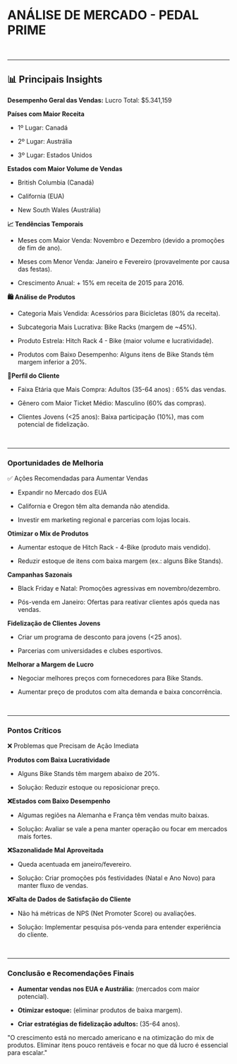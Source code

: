 # ANÁLISE DE MERCADO - PEDAL PRIME

<br>
<hr>
 
## 📊 Principais Insights 
 
<b> Desempenho Geral das Vendas:</b> Lucro Total: $5.341,159 
  
<b>Países com Maior Receita</b> 

- 1º Lugar: Canadá 

-	2º Lugar: Austrália 

-	3º Lugar: Estados Unidos 
  
<b>Estados com Maior Volume de Vendas</b>

- British Columbia (Canadá) 

- California (EUA) 

-	New South Wales (Austrália) 
  
<b>📈 Tendências Temporais </b>

-	Meses com Maior Venda: Novembro e Dezembro (devido a promoções de fim de ano). 

-	Meses com Menor Venda: Janeiro e Fevereiro (provavelmente por causa das festas). 

-	Crescimento Anual: + 15% em receita de 2015 para 2016. 
  
<b>🛍️ Análise de Produtos </b>

-	Categoria Mais Vendida: Acessórios para Bicicletas (80% da receita). 

-	Subcategoria Mais Lucrativa: Bike Racks (margem de ~45%). 

-	Produto Estrela: Hitch Rack  4 - Bike (maior volume e lucratividade). 

-	Produtos com Baixo Desempenho: Alguns itens de Bike Stands têm margem inferior a 20%. 
  
<b>👥Perfil do Cliente</b>

-	Faixa Etária que Mais Compra: Adultos (35-64 anos) :  65% das vendas. 

-	Gênero com Maior Ticket Médio: Masculino (60% das compras). 

-	Clientes Jovens (<25 anos): Baixa participação (10%), mas com potencial de fidelização. 

<br>
<hr>

### Oportunidades de Melhoria 
 
✅ Ações Recomendadas para Aumentar Vendas 

- Expandir no Mercado dos EUA 

-	California e Oregon têm alta demanda não atendida. 

-	Investir em marketing regional e parcerias com lojas locais. 
 
<b>Otimizar o Mix de Produtos </b>

-	Aumentar estoque de Hitch Rack - 4-Bike (produto mais vendido). 

-	Reduzir estoque de itens com baixa margem (ex.: alguns Bike Stands). 
 
<b>Campanhas Sazonais </b>

-	Black Friday e Natal: Promoções agressivas em novembro/dezembro. 

-	Pós-venda em Janeiro: Ofertas para reativar clientes após queda nas vendas. 
 
<b>Fidelização de Clientes Jovens </b>

-	Criar um programa de desconto para jovens (<25 anos). 

-	Parcerias com universidades e clubes esportivos. 
 
<b>Melhorar a Margem de Lucro </b>

-	Negociar melhores preços com fornecedores para Bike Stands. 

-	Aumentar preço de produtos com alta demanda e baixa concorrência. 
 
<br>
<hr>

### Pontos Críticos 

❌ Problemas que Precisam de Ação Imediata 
 
<b>Produtos com Baixa Lucratividade</b>

-	Alguns Bike Stands têm margem abaixo de 20%. 

-	Solução: Reduzir estoque ou reposicionar preço. 
 
<b>❌Estados com Baixo Desempenho </b>

-	Algumas regiões na Alemanha e França têm vendas muito baixas. 

-	Solução: Avaliar se vale a pena manter operação ou focar em mercados mais fortes. 
 
<b>❌Sazonalidade Mal Aproveitada </b>

-	Queda acentuada em janeiro/fevereiro. 

-	Solução: Criar promoções pós festividades (Natal e Ano Novo) para manter fluxo de vendas. 
 
<b>❌Falta de Dados de Satisfação do Cliente </b>

-	Não há métricas de NPS (Net Promoter Score) ou avaliações. 

-	Solução: Implementar pesquisa pós-venda para entender experiência do cliente. 

<br>
<hr>


### Conclusão e Recomendações Finais

- <b>Aumentar vendas nos EUA e Austrália:</b> (mercados com maior potencial).

- <b>Otimizar estoque:</b> (eliminar produtos de baixa margem).

- <b>Criar estratégias de fidelização adultos:</b> (35-64 anos).


"O crescimento está no mercado americano e na otimização do mix de produtos. Eliminar itens pouco rentáveis e focar no que dá lucro é essencial para escalar."
